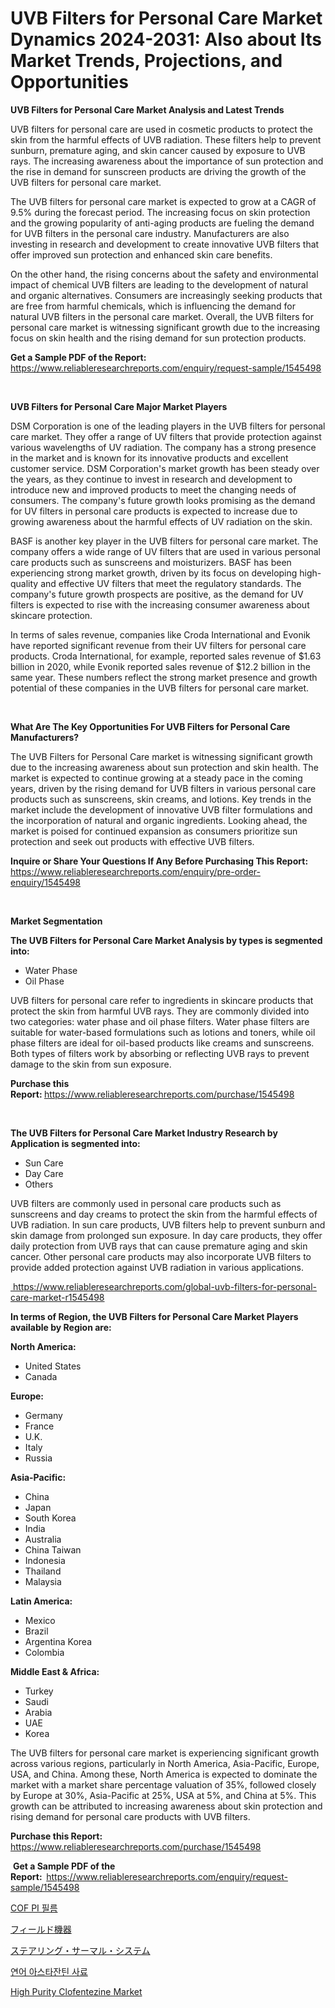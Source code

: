 <p><h1>UVB Filters for Personal Care Market Dynamics 2024-2031: Also about Its Market Trends, Projections, and Opportunities</h1></p><p><strong>UVB Filters for Personal Care Market Analysis and Latest Trends</strong></p>
<p><p>UVB filters for personal care are used in cosmetic products to protect the skin from the harmful effects of UVB radiation. These filters help to prevent sunburn, premature aging, and skin cancer caused by exposure to UVB rays. The increasing awareness about the importance of sun protection and the rise in demand for sunscreen products are driving the growth of the UVB filters for personal care market.</p><p>The UVB filters for personal care market is expected to grow at a CAGR of 9.5% during the forecast period. The increasing focus on skin protection and the growing popularity of anti-aging products are fueling the demand for UVB filters in the personal care industry. Manufacturers are also investing in research and development to create innovative UVB filters that offer improved sun protection and enhanced skin care benefits.</p><p>On the other hand, the rising concerns about the safety and environmental impact of chemical UVB filters are leading to the development of natural and organic alternatives. Consumers are increasingly seeking products that are free from harmful chemicals, which is influencing the demand for natural UVB filters in the personal care market. Overall, the UVB filters for personal care market is witnessing significant growth due to the increasing focus on skin health and the rising demand for sun protection products.</p></p>
<p><strong>Get a Sample PDF of the Report:&nbsp;</strong> <a href="https://www.reliableresearchreports.com/enquiry/request-sample/1545498">https://www.reliableresearchreports.com/enquiry/request-sample/1545498</a></p>
<p>&nbsp;</p>
<p><strong>UVB Filters for Personal Care Major Market Players</strong></p>
<p><p>DSM Corporation is one of the leading players in the UVB filters for personal care market. They offer a range of UV filters that provide protection against various wavelengths of UV radiation. The company has a strong presence in the market and is known for its innovative products and excellent customer service. DSM Corporation's market growth has been steady over the years, as they continue to invest in research and development to introduce new and improved products to meet the changing needs of consumers. The company's future growth looks promising as the demand for UV filters in personal care products is expected to increase due to growing awareness about the harmful effects of UV radiation on the skin.</p><p>BASF is another key player in the UVB filters for personal care market. The company offers a wide range of UV filters that are used in various personal care products such as sunscreens and moisturizers. BASF has been experiencing strong market growth, driven by its focus on developing high-quality and effective UV filters that meet the regulatory standards. The company's future growth prospects are positive, as the demand for UV filters is expected to rise with the increasing consumer awareness about skincare protection.</p><p>In terms of sales revenue, companies like Croda International and Evonik have reported significant revenue from their UV filters for personal care products. Croda International, for example, reported sales revenue of $1.63 billion in 2020, while Evonik reported sales revenue of $12.2 billion in the same year. These numbers reflect the strong market presence and growth potential of these companies in the UVB filters for personal care market.</p></p>
<p>&nbsp;</p>
<p><strong>What Are The Key Opportunities For UVB Filters for Personal Care Manufacturers?</strong></p>
<p><p>The UVB Filters for Personal Care market is witnessing significant growth due to the increasing awareness about sun protection and skin health. The market is expected to continue growing at a steady pace in the coming years, driven by the rising demand for UVB filters in various personal care products such as sunscreens, skin creams, and lotions. Key trends in the market include the development of innovative UVB filter formulations and the incorporation of natural and organic ingredients. Looking ahead, the market is poised for continued expansion as consumers prioritize sun protection and seek out products with effective UVB filters.</p></p>
<p><strong>Inquire or Share Your Questions If Any Before Purchasing This Report:</strong> <a href="https://www.reliableresearchreports.com/enquiry/pre-order-enquiry/1545498">https://www.reliableresearchreports.com/enquiry/pre-order-enquiry/1545498</a></p>
<p>&nbsp;</p>
<p><strong>Market Segmentation</strong></p>
<p><strong>The UVB Filters for Personal Care Market Analysis by types is segmented into:</strong></p>
<p><ul><li>Water Phase</li><li>Oil Phase</li></ul></p>
<p><p>UVB filters for personal care refer to ingredients in skincare products that protect the skin from harmful UVB rays. They are commonly divided into two categories: water phase and oil phase filters. Water phase filters are suitable for water-based formulations such as lotions and toners, while oil phase filters are ideal for oil-based products like creams and sunscreens. Both types of filters work by absorbing or reflecting UVB rays to prevent damage to the skin from sun exposure.</p></p>
<p><strong>Purchase this Report:&nbsp;</strong><a href="https://www.reliableresearchreports.com/purchase/1545498">https://www.reliableresearchreports.com/purchase/1545498</a></p>
<p>&nbsp;</p>
<p><strong>The UVB Filters for Personal Care Market Industry Research by Application is segmented into:</strong></p>
<p><ul><li>Sun Care</li><li>Day Care</li><li>Others</li></ul></p>
<p><p>UVB filters are commonly used in personal care products such as sunscreens and day creams to protect the skin from the harmful effects of UVB radiation. In sun care products, UVB filters help to prevent sunburn and skin damage from prolonged sun exposure. In day care products, they offer daily protection from UVB rays that can cause premature aging and skin cancer. Other personal care products may also incorporate UVB filters to provide added protection against UVB radiation in various applications.</p></p>
<p><a href="https://www.reliableresearchreports.com/global-uvb-filters-for-personal-care-market-r1545498">&nbsp;https://www.reliableresearchreports.com/global-uvb-filters-for-personal-care-market-r1545498</a></p>
<p><strong>In terms of Region, the UVB Filters for Personal Care Market Players available by Region are:</strong></p>
<p>
    <p> <strong> North America: </strong>
        <ul>
            <li>United States</li>
            <li>Canada</li>
        </ul>
        </p> 
    <p> <strong> Europe: </strong>
        <ul>
            <li>Germany</li>
            <li>France</li>
            <li>U.K.</li>
            <li>Italy</li>
            <li>Russia</li>
        </ul>
        </p> 
    <p> <strong> Asia-Pacific: </strong>
        <ul>
            <li>China</li>
            <li>Japan</li>
            <li>South Korea</li>
            <li>India</li>
            <li>Australia</li>
            <li>China Taiwan</li>
            <li>Indonesia</li>
            <li>Thailand</li>
            <li>Malaysia</li>
        </ul>
        </p> 
    <p> <strong> Latin America: </strong>
        <ul>
            <li>Mexico</li>
            <li>Brazil</li>
            <li>Argentina Korea</li>
            <li>Colombia</li>
        </ul>
        </p> 
    <p> <strong> Middle East & Africa: </strong>
        <ul>
            <li>Turkey</li>
            <li>Saudi</li>
            <li>Arabia</li>
            <li>UAE</li>
            <li>Korea</li>
        </ul>
    </p>
    </p>
<p><p>The UVB filters for personal care market is experiencing significant growth across various regions, particularly in North America, Asia-Pacific, Europe, USA, and China. Among these, North America is expected to dominate the market with a market share percentage valuation of 35%, followed closely by Europe at 30%, Asia-Pacific at 25%, USA at 5%, and China at 5%. This growth can be attributed to increasing awareness about skin protection and rising demand for personal care products with UVB filters.</p></p>
<p><strong>Purchase this Report: </strong><a href="https://www.reliableresearchreports.com/purchase/1545498">https://www.reliableresearchreports.com/purchase/1545498</a></p>
<p>&nbsp;<strong>Get a Sample PDF of the Report:&nbsp;&nbsp;</strong><a href="https://www.reliableresearchreports.com/enquiry/request-sample/1545498">https://www.reliableresearchreports.com/enquiry/request-sample/1545498</a></p>
<p><strong></strong></p>
<p><p><a href="https://github.com/rick7624/Market-Research-Report-List-1/blob/main/6960530142100.md">COF PI 필름</a></p><p><a href="https://github.com/vlcostes/Market-Research-Report-List-2/blob/main/9759924136568.md">フィールド機器</a></p><p><a href="https://github.com/gfggqjbfys368009/Market-Research-Report-List-2/blob/main/1623589136567.md">ステアリング・サーマル・システム</a></p><p><a href="https://github.com/mduzzalmduzzal601/Market-Research-Report-List-1/blob/main/3272914142101.md">연어 아스타잔틴 사료</a></p><p><a href="https://github.com/Glendatilghmankmgz0rbhwpy/Market-Research-Report-List-3/blob/main/high-purity-clofentezine-market.md">High Purity Clofentezine Market</a></p></p>